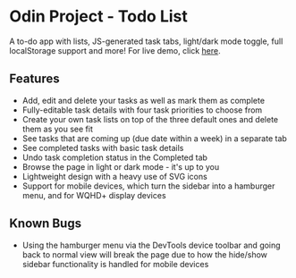# Odin Project - Todo List

A to-do app with lists, JS-generated task tabs, light/dark mode toggle, full localStorage support and more! For live demo, click [here](https://dziubenzo.github.io/todo-list/).

## Features

- Add, edit and delete your tasks as well as mark them as complete
- Fully-editable task details with four task priorities to choose from
- Create your own task lists on top of the three default ones and delete them as you see fit
- See tasks that are coming up (due date within a week) in a separate tab
- See completed tasks with basic task details
- Undo task completion status in the Completed tab
- Browse the page in light or dark mode - it's up to you
- Lightweight design with a heavy use of SVG icons
- Support for mobile devices, which turn the sidebar into a hamburger menu, and for WQHD+ display devices

## Known Bugs

- Using the hamburger menu via the DevTools device toolbar and going back to normal view will break the page due to how the hide/show sidebar functionality is handled for mobile devices
